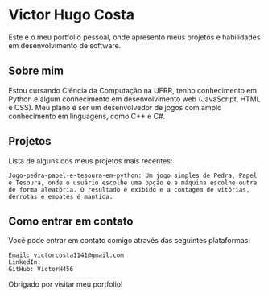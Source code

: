 # Victor Hugo Costa

Este é o meu portfolio pessoal, onde apresento meus projetos e habilidades em desenvolvimento de software.

## Sobre mim

Estou cursando Ciência da Computação na UFRR, tenho conhecimento em Python e algum conhecimento em desenvolvimento web (JavaScript, HTML e CSS). Meu plano é ser um desenvolvedor de jogos com amplo conhecimento em linguagens, como C++ e C#.

## Projetos

Lista de alguns dos meus projetos mais recentes:
    
    Jogo-pedra-papel-e-tesoura-em-python: Um jogo simples de Pedra, Papel e Tesoura, onde o usuário escolhe uma opção e a máquina escolhe outra de forma aleatória. O resultado é exibido e a contagem de vitórias, derrotas e empates é mantida.

## Como entrar em contato

Você pode entrar em contato comigo através das seguintes plataformas:

    Email: victorcosta1141@gmail.com
    LinkedIn: 
    GitHub: VictorH456

Obrigado por visitar meu portfolio!
